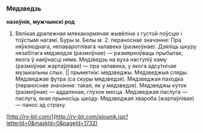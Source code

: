 ### Мядзведзь
**назоўнік, мужчынскі род**

1. Вялікая драпежная млекакормячая жывёліна з густой поўсцю і тоўстымі нагамі. Буры м. Белы м. 2. пераноснае значэнне: Пра няўклюднага, непаваротлівага чалавека (размоўнае). Дзяліць шкуру незабітага мядзведзя (размоўнае) — размяркоўваць прыбытак, якога ў наяўнасці няма. Мядзведзь на вуха наступіў каму (размоўнае жартаўлівае) — пра чалавека, у якога адсутнічае музыкальны слых. || прыметнік: мядзведжы. Мядзведжыя сляды. Мядзведжае футра (са скуры мядзведзя). Мядзведжая паходка (пераноснае значэнне: такая, як у мядзведзя). Мядзведжы куток (размоўнае) — аддаленае, глухое месца. Мядзведжая паслуга — паслуга, якая прыносіць шкоду. Мядзведжая хвароба (жартаўлівае) — панос ад страху.

<a rel="author">[http://rv-blr.com/](http://rv-blr.com/slounik.jsp?letterId=0&maskId=0&pageId=1732)</a>
